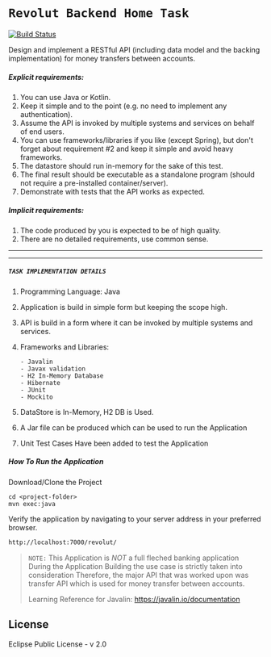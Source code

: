 # `Revolut Backend Home Task`

[![Build Status](https://travis-ci.org/sanaparveen/RevolutBackendTask.svg?branch=master)](https://travis-ci.org/sanaparveen/RevolutBackendTask)

Design and implement a RESTful API (including data model and the backing implementation) for money transfers between accounts.

#####  Explicit requirements:
1. You can use Java or Kotlin.
2. Keep it simple and to the point (e.g. no need to implement any authentication).
3. Assume the API is invoked by multiple systems and services on behalf of end users.
4. You can use frameworks/libraries if you like (except Spring), but don't forget about
requirement #2 and keep it simple and avoid heavy frameworks.
5. The datastore should run in-memory for the sake of this test.
6. The final result should be executable as a standalone program (should not require a
pre-installed container/server).
7. Demonstrate with tests that the API works as expected.
##### Implicit requirements:
1. The code produced by you is expected to be of high quality.
2. There are no detailed requirements, use common sense.

__________
__________

##### `TASK IMPLEMENTATION DETAILS`
1. Programming Language: Java
2. Application is build in simple form but keeping the scope high.
3. API is build in a form where it can be invoked by multiple systems and services.
4. Frameworks and Libraries:

    ```
    - Javalin
    - Javax validation
    - H2 In-Memory Database
    - Hibernate
    - JUnit
    - Mockito
    ```
5. DataStore is In-Memory, H2 DB is Used.
6. A Jar file can be produced which can be used to run the Application
7. Unit Test Cases Have been added to test the Application

##### How To Run the Application

 Download/Clone the Project
```
cd <project-folder>
mvn exec:java
```

Verify the application by navigating to your server address in your preferred browser.

```sh
http://localhost:7000/revolut/
```


>  `NOTE:` This Application is *NOT* a full fleched banking application
> During the Application Building the use case is strictly taken into consideration
> Therefore, the major API that was worked upon was transfer API
> which is used for money transfer between accounts.
> 
>
>  Learning Reference for Javalin: https://javalin.io/documentation


License
----

Eclipse Public License - v 2.0


